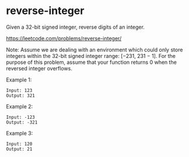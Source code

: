 # reverse-integer
Given a 32-bit signed integer, reverse digits of an integer.

https://leetcode.com/problems/reverse-integer/

Note:
Assume we are dealing with an environment which could only store integers within the 32-bit signed integer range: [−231,  231 − 1]. For the purpose of this problem, assume that your function returns 0 when the reversed integer overflows.

Example 1:
```
Input: 123
Output: 321
```

Example 2:
```
Input: -123
Output: -321
```

Example 3:

```
Input: 120
Output: 21
```

